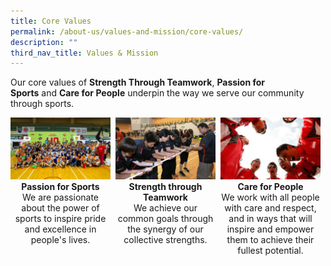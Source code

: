 ```yaml
---
title: Core Values
permalink: /about-us/values-and-mission/core-values/
description: ""
third_nav_title: Values & Mission
---
```

Our core values of **Strength Through Teamwork**, **Passion for Sports** and **Care for People** underpin the way we serve our community through sports.

<div style="display: flex; align-items: stretch;">
<div style="text-align: center; margin: 0px 8px 8px 0px; flex: 1;">
<img src="/images/About%20Us/Values%20&%20Mission/Core%20Values/Sport%20Singapore%20at%20Inter%20House%20Sports%20Comp.jpeg" alt="Passion for Sports" style="" />
	<br />
	<b>Passion for Sports</b>
	<br />
	We are passionate about the power of sports to inspire pride and excellence in people's lives.
</div> 
<div style="text-align: center; margin: 0px 8px 8px 0px; flex: 1;">
	<img src="/images/About%20Us/Values%20&%20Mission/Core%20Values/teamwork.jpeg" alt="Strength through Teamwork" />
	<br />
	<b>Strength through Teamwork</b>
	<br />
	We achieve our common goals through the synergy of our collective strengths.
</div> 
	<div style="text-align: center; margin: 0px 8px 8px 0px; flex: 1;">
	<img src="/images/About%20Us/Values%20&%20Mission/Core%20Values/people.jpeg" alt="Care for People"  />
		<br />
		<b>Care for People</b>
	<br />
	We work with all people with care and respect, and in ways that will inspire and empower them to achieve their fullest potential.
</div> 
</div>